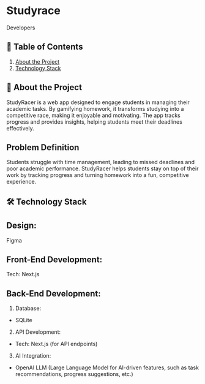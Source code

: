 # Studyrace
Developers 

## 🔗 Table of Contents
1. [About the Project](#about-the-project)
2. [Technology Stack](#technology-stack)


## 🔭 About the Project
StudyRacer is a web app designed to engage students in managing their academic tasks. By gamifying homework, it transforms studying into a competitive race, making it enjoyable and motivating. The app tracks progress and provides insights, helping students meet their deadlines effectively.

## Problem Definition
Students struggle with time management, leading to missed deadlines and poor academic performance. StudyRacer helps students stay on top of their work by tracking progress and turning homework into a fun, competitive experience.

## 🛠 Technology Stack


## Design:
Figma

## Front-End Development:
Tech: Next.js

## Back-End Development:
1. Database:

- SQLite

2. API Development:

- Tech: Next.js (for API endpoints)

3. AI Integration:

- OpenAI LLM (Large Language Model for AI-driven features, such as task recommendations, progress suggestions, etc.)

